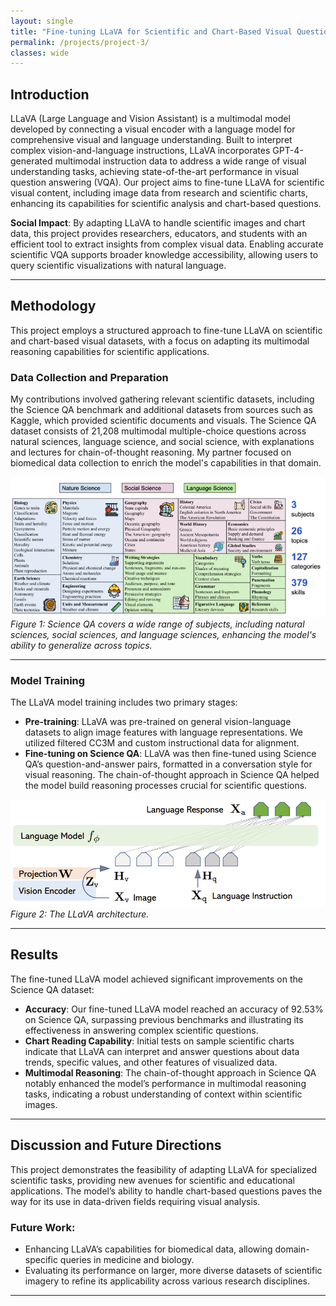 ```yaml
---
layout: single
title: "Fine-tuning LLaVA for Scientific and Chart-Based Visual Question Answering"
permalink: /projects/project-3/
classes: wide
---
```


## Introduction

LLaVA (Large Language and Vision Assistant) is a multimodal model developed by connecting a visual encoder with a language model for comprehensive visual and language understanding. Built to interpret complex vision-and-language instructions, LLaVA incorporates GPT-4-generated multimodal instruction data to address a wide range of visual understanding tasks, achieving state-of-the-art performance in visual question answering (VQA). Our project aims to fine-tune LLaVA for scientific visual content, including image data from research and scientific charts, enhancing its capabilities for scientific analysis and chart-based questions.

**Social Impact**: By adapting LLaVA to handle scientific images and chart data, this project provides researchers, educators, and students with an efficient tool to extract insights from complex visual data. Enabling accurate scientific VQA supports broader knowledge accessibility, allowing users to query scientific visualizations with natural language.

---

## Methodology

This project employs a structured approach to fine-tune LLaVA on scientific and chart-based visual datasets, with a focus on adapting its multimodal reasoning capabilities for scientific applications.

### Data Collection and Preparation

My contributions involved gathering relevant scientific datasets, including the Science QA benchmark and additional datasets from sources such as Kaggle, which provided scientific documents and visuals. The Science QA dataset consists of 21,208 multimodal multiple-choice questions across natural sciences, language science, and social science, with explanations and lectures for chain-of-thought reasoning. My partner focused on biomedical data collection to enrich the model's capabilities in that domain.

![Domain Diversity in Science QA](/images/sqa_diversity.png)  
*Figure 1: Science QA covers a wide range of subjects, including natural sciences, social sciences, and language sciences, enhancing the model's ability to generalize across topics.*

---

### Model Training

The LLaVA model training includes two primary stages:

- **Pre-training**: LLaVA was pre-trained on general vision-language datasets to align image features with language representations. We utilized filtered CC3M and custom instructional data for alignment.
- **Fine-tuning on Science QA**: LLaVA was then fine-tuned using Science QA’s question-and-answer pairs, formatted in a conversation style for visual reasoning. The chain-of-thought approach in Science QA helped the model build reasoning processes crucial for scientific questions.

![LLaVA Architecture](/images/llava_pipeline.png)  
*Figure 2: The LLaVA architecture.*

---

## Results

The fine-tuned LLaVA model achieved significant improvements on the Science QA dataset:

- **Accuracy**: Our fine-tuned LLaVA model reached an accuracy of 92.53% on Science QA, surpassing previous benchmarks and illustrating its effectiveness in answering complex scientific questions.
- **Chart Reading Capability**: Initial tests on sample scientific charts indicate that LLaVA can interpret and answer questions about data trends, specific values, and other features of visualized data.
- **Multimodal Reasoning**: The chain-of-thought approach in Science QA notably enhanced the model’s performance in multimodal reasoning tasks, indicating a robust understanding of context within scientific images.

---

## Discussion and Future Directions

This project demonstrates the feasibility of adapting LLaVA for specialized scientific tasks, providing new avenues for scientific and educational applications. The model’s ability to handle chart-based questions paves the way for its use in data-driven fields requiring visual analysis.

### Future Work:

- Enhancing LLaVA’s capabilities for biomedical data, allowing domain-specific queries in medicine and biology.
- Evaluating its performance on larger, more diverse datasets of scientific imagery to refine its applicability across various research disciplines.

---

